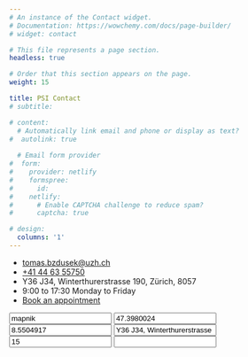 ```yaml
---
# An instance of the Contact widget.
# Documentation: https://wowchemy.com/docs/page-builder/
# widget: contact

# This file represents a page section.
headless: true

# Order that this section appears on the page.
weight: 15

title: PSI Contact
# subtitle:

# content:
  # Automatically link email and phone or display as text?
#  autolink: true
  
  # Email form provider
#  form:
#    provider: netlify
#    formspree:
#      id:
#    netlify:
#      # Enable CAPTCHA challenge to reduce spam?
#      captcha: true

# design:
  columns: '1'
---
```



<ul class=fa-ul><li><i class="fa-li fas fa-envelope fa-2x" aria-hidden=true></i><span id=person-email><a href=mailto:tomas.bzdusek@uzh.ch>tomas.bzdusek@uzh.ch</a></span></li><li><i class="fa-li fas fa-phone fa-2x" aria-hidden=true></i><span id=person-telephone><a href=tel:+41%2044%2063%2055750>+41 44 63 55750</a></span></li><li><i class="fa-li fas fa-map-marker fa-2x" aria-hidden=true></i><span id=person-address>Y36 J34, Winterthurerstrasse 190, Zürich, 8057</span></li><li><i class="fa-li fas fa-clock fa-2x" aria-hidden=true></i><span>9:00 to 17:30 Monday to Friday</span></li><li><i class="fa-li fas fa-calendar-check fa-2x" aria-hidden=true></i><a href=https://tomasbzdusek.youcanbook.me/ target=_blank rel=noopener>Book an appointment</a></li></ul><div class=d-none><input id=map-provider value=mapnik>
<input id=map-lat value=47.3980024>
<input id=map-lng value=8.5504917>
<input id=map-dir value="Y36 J34, Winterthurerstrasse 190, Zürich, 8057">
<input id=map-zoom value=15>
<input id=map-api-key value></div>
<div id=map></div>

